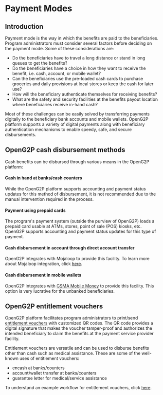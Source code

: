 # Payment Modes

## Introduction

Payment mode is the way in which the benefits are paid to the beneficiaries. Program administrators must consider several factors before deciding on the payment mode. Some of these considerations are:

* Do the beneficiaries have to travel a long distance or stand in long queues to get the benefits?
* Do the beneficiaries have a choice in how they want to receive the benefit, i.e. cash, account, or mobile wallet?
* Can the beneficiaries use the pre-loaded cash cards to purchase groceries and daily provisions at local stores or keep the cash for later use?
* How will the beneficiary authenticate themselves for receiving benefits?
* What are the safety and security facilities at the benefits payout location where beneficiaries receive in-hand cash?

Most of these challenges can be easily solved by transferring payments digitally to the beneficiary bank accounts and mobile wallets. OpenG2P platform supports a variety of digital payments along with beneficiary authentication mechanisms to enable speedy, safe, and secure disbursements.

## OpenG2P cash disbursement methods

Cash benefits can be disbursed through various means in the OpenG2P platform:

#### Cash in hand at banks/cash counters

While the OpenG2P platform supports accounting and payment status updates for this method of disbursement, it is not recommended due to the manual intervention required in the process.

#### Payment using prepaid cards

The program's payment system (outside the purview of OpenG2P) loads a prepaid card usable at ATMs, stores, point of sale (POS) kiosks, etc. OpenG2P supports accounting and payment status updates for this type of payment.

#### Cash disbursement in account through direct account transfer

OpenG2P integrates with Mojaloop to provide this facility. To learn more about Mojaloop integration, click [here](../integrations/mojaloop-integration.md).

#### Cash disbursement in mobile wallets

OpenG2P integrates with [GSMA Mobile Money](https://www.gsma.com/mobilefordevelopment/mobile-money/) to provide this facility. This option is very lucrative for the unbanked beneficiaries.

## OpenG2P entitlement vouchers

OpenG2P platform facilitates program administrators to print/send [entitlement vouchers](../beneficiary-management/entitlement.md#entitlement-voucher) with customized QR codes. The QR code provides a digital signature that makes the voucher tamper-proof and authorizes the intended beneficiary to claim the benefits at the payment service provider facility.

Entitlement vouchers are versatile and can be used to disburse benefits other than cash such as medical assistance. These are some of the well-known uses of entitlement vouchers:

* encash at banks/counters
* account/wallet transfer at banks/counters
* guarantee letter for medical/service assistance

To understand an example workflow for entitlement vouchers, click [here](../workflows/on-demand-assistance.md).
